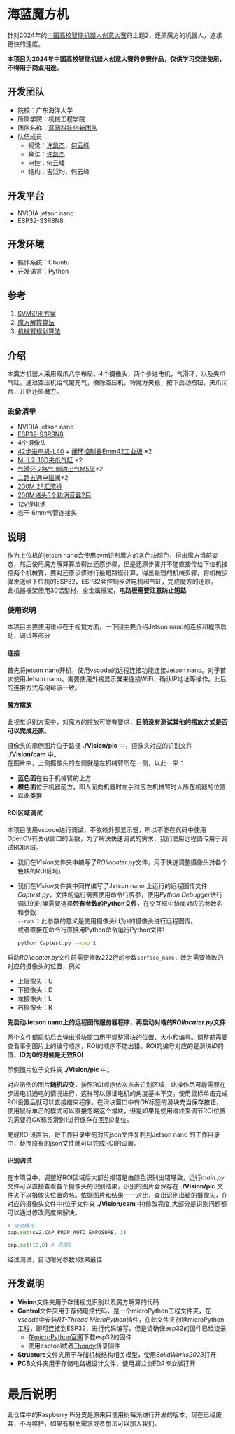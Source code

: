 # 海蓝魔方机

针对2024年的[中国高校智能机器人创意大赛](https://www.robotcontest.cn/datacenter/news/detail?id=6292)的主题2，还原魔方的机器人，追求更快的速度。

**本项目为2024年中国高校智能机器人创意大赛的参赛作品，仅供学习交流使用，不得用于商业用途。**

## 开发团队

- 院校：广东海洋大学
- 所属学院：机械工程学院
- 团队名称：[蓝网科技创新团队](https://gitee.com/blue-net-vision)
- 队伍成员：
  - 视觉：[许凯杰](https://gitee.com/d-vision)，[何云峰](https://gitee.com/iven_he)
  - 算法：[许凯杰](https://gitee.com/d-vision)
  - 电控：[何云峰](https://gitee.com/iven_he)
  - 结构：吉泧均，何云峰

## 开发平台

- NVIDIA jetson nano
- ESP32-S3R8N8

## 开发环境

- 操作系统：Ubuntu
- 开发语言：Python

## 参考

1. [SVM识别方案](https://blog.csdn.net/lemonbit/article/details/117004167)
2. [魔方解算算法](https://github.com/hkociemba/RubiksCube-TwophaseSolver)
3. [机械臂规划算法](https://gitee.com/harry-fan/rubiks-cube-robot)

## 介绍

本魔方机器人采用双爪八字布局，4个摄像头，两个步进电机，气滑环，以及夹爪气缸。通过空压机给气罐充气，撤除空压机，将魔方夹稳，按下启动按钮，夹爪闭合，开始还原魔方。

### 设备清单

- NVIDIA jetson nano
- [ESP32-S3R8N8](https://item.szlcsc.com/22034693.html?fromZone=s)
- 4个摄像头
- [42步进电机-L40](https://item.taobao.com/item.htm?abbucket=5&id=682797640293&ns=1&spm=a21n57.1.0.0.6903523cZRZY1D&skuId=5057239338765) + [闭环控制器Emm42工业版](https://item.taobao.com/item.htm?abbucket=5&id=673302946671&ns=1&spm=a21n57.1.0.0.6903523cZRZY1D&skuId=5032954871240) *2
- [MHL2-16D夹爪气缸](https://item.taobao.com/item.htm?id=537049565191&spm=a1z0d.6639537/tb.1997196601.34.257c7484ZwafTI&skuId=3206052770907) *2
- [气滑环 2路气 侧边出气M5牙](https://detail.tmall.com/item.htm?_u=d2qf50kdb8b2&id=555594152568&skuId=3431370232744)*2
- [二路五通电磁阀](https://item.taobao.com/item.htm?spm=a1z09.2.0.0.2e4a2e8dQz8SzG&id=631999517519&_u=42qf50kd72cc)*2
- [200M 2F汇流排](https://item.taobao.com/item.htm?spm=a1z09.2.0.0.2e4a2e8dQz8SzG&id=682537654244&_u=42qf50kd02df)
- [200M堵头3个和消音器2只](https://item.taobao.com/item.htm?spm=a1z09.2.0.0.2e4a2e8dQz8SzG&id=682537654244&_u=42qf50kd02df)
- [12v锂电池](https://item.taobao.com/item.htm?spm=a1z09.2.0.0.2e4a2e8dQz8SzG&id=632184698346&_u=42qf50kd578b)
- 若干 6mm气管连接头

## 说明

作为上位机的jetson nano会使用svm识别魔方的各色块颜色，得出魔方当前姿态，然后使用魔方解算算法得出还原步骤，但是还原步骤并不能直接传给下位机操控两个机械臂，要对还原步骤进行最短路径计算，得出最短的机械步骤，将机械步骤发送给下位机的ESP32，ESP32会控制步进电机和气缸，完成魔方的还原。\
此机器框架使用30铝型材，全金属框架，**电路板需要注意防止短路**

### 使用说明

本项目主要使用难点在于视觉方面，一下回主要介绍Jetson nano的连接和程序启动，调试等部分

#### 连接

首先将jetson nano开机，使用vscode的远程连接功能连接Jetson nano。对于首次使用Jetson nano，需要使用外接显示屏来连接WiFi，确认IP地址等操作。此后的连接方式与树莓派一致。

#### 魔方摆放

此视觉识别方案中，对魔方的摆放可能有要求，**目前没有测试其他的摆放方式是否可以完成还原**。

摄像头的示例图片位于路径 **./Vision/pic** 中，摄像头对应的识别文件 **./Vision/cam** 中。\
在图片中，上侧摄像头的左侧就是左机械臂所在一侧，以此一来：

- **蓝色面**在右手机械臂的上方
- **橙色面**位于机器前方，即人面向机器时左手对应左机械臂时人所在机器的位置
- 以此类推

#### ROI区域调试

本项目使用vscode进行调试，不依赖外部显示器，所以不能在代码中使用OpenCV有关qt窗口的函数，为了解决快速调试的需求，我们使用远程图传用于调试ROI区域。

- 我们在*Vision*文件夹中编写了*ROIlocater.py*文件，用于快速调整摄像头对各个色块的ROI区域\
- 我们在*Vision*文件夹中同样编写了Jetson nano 上运行的远程图传文件*Captest.py*，文件的运行需要使用命令行传参，使用*Python Debugger*进行调试的时候需要选择**带有参数的Python文件**，在交互框中协商对应的参数名和参数\
`--cap 1` 此参数的意义是使用摄像头id为`1`的摄像头进行远程图传。\
或者直接在命令行直接用Python命令运行Python文件\

  ```bash
  python Captest.py --cap 1
  ```

启动*ROIlocater.py*文件前需要修改222行的参数`serface_name`，改为需要修改的对应的摄像头的位置，例如

- 上摄像头：U
- 下摄像头：D
- 左摄像头：L
- 右摄像头：R

**先启动Jetson nano上的远程图传服务器程序，再启动对端的*ROIlocater.py*文件**

两个文件都启动后会弹出滑块窗口用于调整滑块的位置、大小和编号。调整前需要查看事例图片上的编号顺序，ROI的顺序不能出错。ROI的编号对应的是滑块*ID*的值，**ID为0的时候是无效ROI**

示例图片位于文件夹 **./Vision/pic** 中。

对应示例的图片**随机应变**，按照ROI顺序依次点击识别区域，此操作尽可能需要在步进电机通电的情况进行，这样可以保证电机的角度基本不变。使用鼠标单击完成ROI设置后就可以直接结束程序。在滑块窗口中有*OK*标签的滑块充当保存按钮，使用鼠标单击的模式可以直接忽略这个滑块，但是如果是使用滑块来调节ROI位置的需要将*OK*标签滑到1进行保存在回到0复位。

完成ROI设置后，将工作目录中的对应json文件复制到Jetson nano 的工作目录中，替换原有的json文件就可以完成ROI的设置。

#### 识别调试

在本项目中，调整好ROI区域后大部分报错是由颜色识别出错导致，运行*main.py*文件可以直接查看各个摄像头的识别结果，识别的图片会保存在 **./Vision/pic** 文件夹下以摄像头位置命名。依据图片和结果一一对比，查出识别出错的摄像头，在对应的摄像头文件中(位于文件夹 **./Vision/cam** 中)修改亮度,大部分是识别问题都可以通过修改亮度来解决。

```python
# 自动曝光
cap.set(cv2.CAP_PROP_AUTO_EXPOSURE, 3)

cap.set(10,0) # 亮度0
```

经过测试，自动曝光参数`3`效果最佳

## 开发说明

- **Vision**文件夹用于存储视觉识别以及魔方解算的代码
- **Control**文件夹用于存储电控代码，是一个microPython工程文件夹，在*vscode*中安装*RT-Thread MicroPython*插件，在此文件夹创建microPython工程，即可连接到ESP32，进行代码编写，但是请确保esp32的固件已经烧录
  - 在[microPython官网](https://micropython.org/)下载esp32的固件
  - 使用esptool或者[Thonny](https://micropython.org/)烧录固件
- **Structure**文件夹用于存储机械结构相关模型，使用*SolidWorks2023*打开
- **PCB**文件夹用于存储电路板设计文件，使用*嘉立创EDA专业版*打开

# 最后说明

此仓库中的Raspberry Pi分支是原来只使用树莓派进行开发的版本，现在已经废弃，不再维护，如果有相关需求或者想法可以加入我们。
